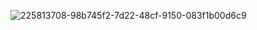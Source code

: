 
<!--
**caioincau/caioincau** is a ✨ _special_ ✨ repository because its `README.md` (this file) appears on your GitHub profile.

Here are some ideas to get you started:

- 🔭 I’m currently working on ...
- 🌱 I’m currently learning ...
- 👯 I’m looking to collaborate on ...
- 🤔 I’m looking for help with ...
- 💬 Ask me about ...
- 📫 How to reach me: ...
- 😄 Pronouns: ...
- ⚡ Fun fact: ...
-->
![225813708-98b745f2-7d22-48cf-9150-083f1b00d6c9]([https://gifer.com/embed/UcpI](https://64.media.tumblr.com/e02394c2b3fdad3dc81b360595bce84e/77d9f7e78bcbacfb-47/s500x750/de43bdbf5578d737d97e212b6fab5dfc3eb08bdb.gifv))
